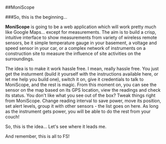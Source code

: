 ##MoniScope

###So, this is the beginning...

**MoniScope** is going to be a web application which will work pretty much like Google Maps... except for measurements. The aim is to build a crisp, intuitive interface to show measurements from variety of wireless remote sensors, be it simple temperature gauge in your basement, a voltage and speed sensor in your car, or a complex network of instruments on a construction site to measure the influence of site activities on the surroundings. 

The idea is to make it work hassle free. I mean, really hassle free. You just get the insturment (build it yourself with the instructions available here, or let me help you build one), switch it on, give it credentials to talk to MoniScope, and the rest is magic. From this moment on, you can see the sensor on the map based on its GPS location, view the readings and check its status. You don't like what you see out of the box? Tweak things right from MoniScope. Change reading interval to save power, move its position, set alert levels, group it with other sensors - the list goes on here. As long as the instrument gets power, you will be able to do the rest from your couch!

So, this is the idea... Let's see where it leads me.

And remember, this is all to FS!




